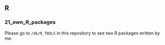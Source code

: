## R

### 21_own_R_packages

Please go to `/db/R_TOOLS` in this repository to see two R packages written 
by me.
